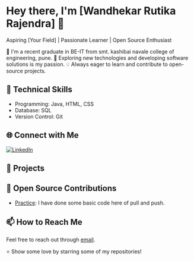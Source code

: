 # Hey there, I'm [Wandhekar Rutika Rajendra] 👋

Aspiring [Your Field] | Passionate Learner | Open Source Enthusiast

🌱 I'm a recent graduate in BE-IT from smt. kashibai navale college of engineering, pune.
🚀 Exploring new technologies and developing software solutions is my passion.
💡 Always eager to learn and contribute to open-source projects.

## 💼 Technical Skills

+ Programming: Java, HTML, CSS
+ Database: SQL
+ Version Control: Git

## 🌐 Connect with Me
[![LinkedIn](https://img.shields.io/badge/LinkedIn-Connect-blue?style=flat-square&logo=LinkedIn&logoColor=white)](https://www.linkedin.com/in/rutika-wandhekar-45a38b220)




## 🚀 Projects


## 🤝 Open Source Contributions

- [Practice](https://github.com/WandhekarRutikaRajendra/Practice.git): I have done some basic code here of pull and push.

## 📫 How to Reach Me

Feel free to reach out through [email](mailto:rutikawandhekar.skncoe.it@gmail.com).

⭐️ Show some love by starring some of my repositories!
